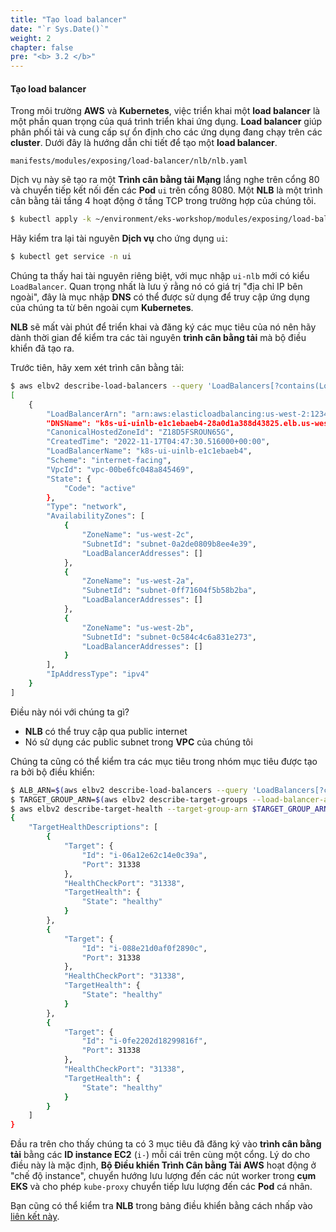 ```yaml
---
title: "Tạo load balancer"
date: "`r Sys.Date()`"
weight: 2
chapter: false
pre: "<b> 3.2 </b>"
---
```


#### Tạo load balancer


Trong môi trường **AWS** và **Kubernetes**, việc triển khai một **load balancer** là một phần quan trọng của quá trình triển khai ứng dụng. **Load balancer** giúp phân phối tải và cung cấp sự ổn định cho các ứng dụng đang chạy trên các **cluster**. Dưới đây là hướng dẫn chi tiết để tạo một **load balancer**.


```file
manifests/modules/exposing/load-balancer/nlb/nlb.yaml
```

Dịch vụ này sẽ tạo ra một **Trình cân bằng tải Mạng** lắng nghe trên cổng 80 và chuyển tiếp kết nối đến các **Pod** `ui` trên cổng 8080. Một **NLB** là một trình cân bằng tải tầng 4 hoạt động ở tầng TCP trong trường hợp của chúng tôi.

```bash timeout=180 hook=add-lb hookTimeout=430
$ kubectl apply -k ~/environment/eks-workshop/modules/exposing/load-balancer/nlb
```

Hãy kiểm tra lại tài nguyên **Dịch vụ** cho ứng dụng `ui`:

```bash
$ kubectl get service -n ui
```

Chúng ta thấy hai tài nguyên riêng biệt, với mục nhập `ui-nlb` mới có kiểu `LoadBalancer`. Quan trọng nhất là lưu ý rằng nó có giá trị "địa chỉ IP bên ngoài", đây là mục nhập **DNS** có thể được sử dụng để truy cập ứng dụng của chúng ta từ bên ngoài cụm **Kubernetes**.

**NLB** sẽ mất vài phút để triển khai và đăng ký các mục tiêu của nó nên hãy dành thời gian để kiểm tra các tài nguyên **trình cân bằng tải** mà bộ điều khiển đã tạo ra.

Trước tiên, hãy xem xét trình cân bằng tải:

```bash
$ aws elbv2 describe-load-balancers --query 'LoadBalancers[?contains(LoadBalancerName, `k8s-ui-uinlb`) == `true`]'
[
    {
        "LoadBalancerArn": "arn:aws:elasticloadbalancing:us-west-2:1234567890:loadbalancer/net/k8s-ui-uinlb-e1c1ebaeb4/28a0d1a388d43825",
        "DNSName": "k8s-ui-uinlb-e1c1ebaeb4-28a0d1a388d43825.elb.us-west-2.amazonaws.com",
        "CanonicalHostedZoneId": "Z18D5FSROUN65G",
        "CreatedTime": "2022-11-17T04:47:30.516000+00:00",
        "LoadBalancerName": "k8s-ui-uinlb-e1c1ebaeb4",
        "Scheme": "internet-facing",
        "VpcId": "vpc-00be6fc048a845469",
        "State": {
            "Code": "active"
        },
        "Type": "network",
        "AvailabilityZones": [
            {
                "ZoneName": "us-west-2c",
                "SubnetId": "subnet-0a2de0809b8ee4e39",
                "LoadBalancerAddresses": []
            },
            {
                "ZoneName": "us-west-2a",
                "SubnetId": "subnet-0ff71604f5b58b2ba",
                "LoadBalancerAddresses": []
            },
            {
                "ZoneName": "us-west-2b",
                "SubnetId": "subnet-0c584c4c6a831e273",
                "LoadBalancerAddresses": []
            }
        ],
        "IpAddressType": "ipv4"
    }
]
```

Điều này nói với chúng ta gì?

- **NLB** có thể truy cập qua public internet
- Nó sử dụng các public subnet trong **VPC** của chúng tôi

Chúng ta cũng có thể kiểm tra các mục tiêu trong nhóm mục tiêu được tạo ra bởi bộ điều khiển:

```bash
$ ALB_ARN=$(aws elbv2 describe-load-balancers --query 'LoadBalancers[?contains(LoadBalancerName, `k8s-ui-uinlb`) == `true`].LoadBalancerArn' | jq -r '.[0]')
$ TARGET_GROUP_ARN=$(aws elbv2 describe-target-groups --load-balancer-arn $ALB_ARN | jq -r '.TargetGroups[0].TargetGroupArn')
$ aws elbv2 describe-target-health --target-group-arn $TARGET_GROUP_ARN
{
    "TargetHealthDescriptions": [
        {
            "Target": {
                "Id": "i-06a12e62c14e0c39a",
                "Port": 31338
            },
            "HealthCheckPort": "31338",
            "TargetHealth": {
                "State": "healthy"
            }
        },
        {
            "Target": {
                "Id": "i-088e21d0af0f2890c",
                "Port": 31338
            },
            "HealthCheckPort": "31338",
            "TargetHealth": {
                "State": "healthy"
            }
        },
        {
            "Target": {
                "Id": "i-0fe2202d18299816f",
                "Port": 31338
            },
            "HealthCheckPort": "31338",
            "TargetHealth": {
                "State": "healthy"
            }
        }
    ]
}
```

Đầu ra trên cho thấy chúng ta có 3 mục tiêu đã đăng ký vào **trình cân bằng tải** bằng các **ID instance EC2** (`i-`) mỗi cái trên cùng một cổng. Lý do cho điều này là mặc định, **Bộ Điều khiển Trình Cân bằng Tải AWS** hoạt động ở "chế độ instance", chuyển hướng lưu lượng đến các nút worker trong **cụm EKS** và cho phép `kube-proxy` chuyển tiếp lưu lượng đến các **Pod** cá nhân.

Bạn cũng có thể kiểm tra **NLB** trong bảng điều khiển bằng cách nhấp vào [liên kết này](https://console.aws.amazon.com/ec2/home#LoadBalancers:tag:service.k8s.aws/stack=ui/ui-nlb;sort=loadBalancerName).